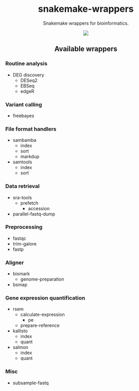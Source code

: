 <h1 align="center">snakemake-wrappers</h1>
<p align="center">Snakemake wrappers for bioinformatics.</p>
<p align="center">
  <a href="https://circleci.com/gh/dohlee/snakemake-wrappers"><img src="https://circleci.com/gh/dohlee/snakemake-wrappers.svg?style=svg" /></a>
</p>

<h2 align="center">Available wrappers</h2>

### Routine analysis
- DEG discovery
  - DESeq2
  - EBSeq
  - edgeR

### Variant calling
- freebayes

### File format handlers
- sambamba
  - index
  - sort
  - markdup
- samtools
  - index
  - sort

### Data retrieval
- sra-tools
  - prefetch
    - accession
- parallel-fastq-dump

### Preprocessing
- fastqc
- trim-galore
- fastp

### Aligner
- bismark
  - genome-preparation
- bsmap

### Gene expression quantification
- rsem
  - calculate-expression
    - pe
  - prepare-reference
- kallisto
  - index
  - quant
- salmon
  - index
  - quant

### Misc
- subsample-fastq

